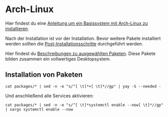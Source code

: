 # Arch-Linux


Hier findest du eine [Anleitung um ein Basissystem mit Arch-Linux zu installieren](install_arch.md).

Nach der Installation ist vor der Installation. Bevor weitere Pakete installiert werden sollten die [Post-Installationsschritte](post_install) durchgeführt werden.

Hier findest du [Beschreibungen zu ausgewählten Paketen](packages). Diese Pakete bilden zusammen ein vollwertiges Desktopsystem.


## Installation von Paketen

`cat packages/* | sed -n -e "s/^[ \t]*+[ \t]*//gp" | yay -S --needed -`

Und anschließend alle Services aktivieren:

`cat packages/* | sed -n -e "s/^[ \t]*systemctl enable --now[ \t]*//gp" | xargs systemctl enable --now`


 
